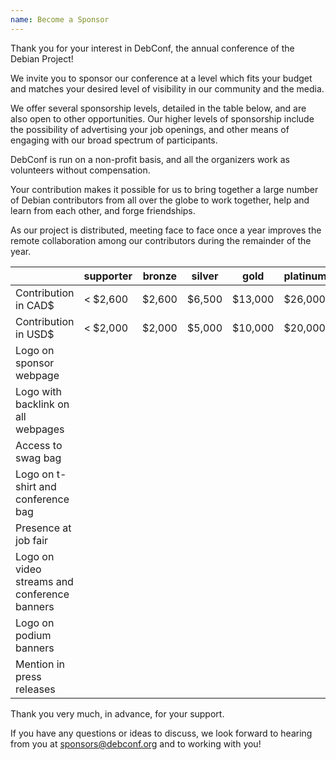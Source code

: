 ```yaml
---
name: Become a Sponsor
---
```

Thank you for your interest in DebConf, the annual conference of the
Debian Project!

We invite you to sponsor our conference at a level which fits your budget and
matches your desired level of visibility in our community and the media.

We offer several sponsorship levels, detailed in the table below, and are also
open to other opportunities. Our higher levels of sponsorship include the
possibility of advertising your job openings, and other means of engaging with
our broad spectrum of participants.

DebConf is run on a non-profit basis, and all the organizers work as volunteers
without compensation.

Your contribution makes it possible for us to bring together a large number of
Debian contributors from all over the globe to work together, help and learn
from each other, and forge friendships.

As our project is distributed, meeting face to face once a year improves the
remote collaboration among our contributors during the remainder of the year.

|                                              | supporter | bronze | silver | gold    | platinum |
|----------------------------------------------|-----------|--------|--------|---------|----------|
| Contribution in CAD$                         | < $2,600  | $2,600 | $6,500 | $13,000 | $26,000  |
| Contribution in USD$                         | < $2,000  | $2,000 | $5,000 | $10,000 | $20,000  |
| Logo on sponsor webpage                      | <i class="fa fa-check" aria-hidden="true"></i> | <i class="fa fa-check" aria-hidden="true"></i> | <i class="fa fa-check" aria-hidden="true"></i> | <i class="fa fa-check" aria-hidden="true"></i> | <i class="fa fa-check" aria-hidden="true"></i> |
| Logo with backlink on all webpages           |           | <i class="fa fa-check" aria-hidden="true"></i> | <i class="fa fa-check" aria-hidden="true"></i> | <i class="fa fa-check" aria-hidden="true"></i>  | <i class="fa fa-check" aria-hidden="true"></i>   |
| Access to swag bag                           |           | <i class="fa fa-check" aria-hidden="true"></i> | <i class="fa fa-check" aria-hidden="true"></i> | <i class="fa fa-check" aria-hidden="true"></i>  | <i class="fa fa-check" aria-hidden="true"></i>   |
| Logo on t-shirt and conference bag           |           |        | <i class="fa fa-check" aria-hidden="true"></i> | <i class="fa fa-check" aria-hidden="true"></i>  | <i class="fa fa-check" aria-hidden="true"></i>   |
| Presence at job fair                         |           |        | <i class="fa fa-check" aria-hidden="true"></i> | <i class="fa fa-check" aria-hidden="true"></i>  | <i class="fa fa-check" aria-hidden="true"></i>   |
| Logo on video streams and conference banners |           |        |        | <i class="fa fa-check" aria-hidden="true"></i>  | <i class="fa fa-check" aria-hidden="true"></i>   |
| Logo on podium banners                       |           |        |        |         | <i class="fa fa-check" aria-hidden="true"></i>   |
| Mention in press releases                    |           |        |        |         | <i class="fa fa-check" aria-hidden="true"></i>   |

Thank you very much, in advance, for your support.

If you have any questions or ideas to discuss, we look forward to hearing from
you at [sponsors@debconf.org](mailto:sponsors@debconf.org) and to working with
you!
